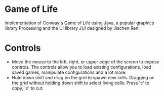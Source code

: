 # Game of Life
Implementation of Conway's Game of Life using Java, a popular graphics library Processing and the UI library JUI designed by Jiachen Ren.

# Controls
* Move the mouse to the left, right, or upper edge of the screen to expose controls. The controls allow you to load existing configurations, load saved games, manipulate configurations and a lot more.
* Hold down shift and drag on the grid to spawn new cells. Dragging on the grid without holding down shift to select living cells. Press 'c' to copy, 'x' to cut.
